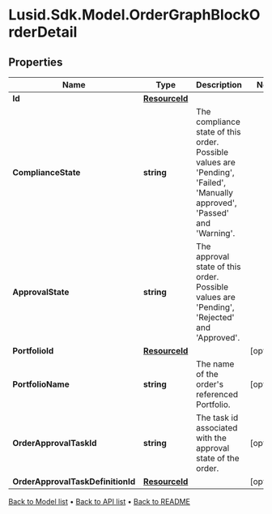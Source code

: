 # Lusid.Sdk.Model.OrderGraphBlockOrderDetail

## Properties

Name | Type | Description | Notes
------------ | ------------- | ------------- | -------------
**Id** | [**ResourceId**](ResourceId.md) |  | 
**ComplianceState** | **string** | The compliance state of this order. Possible values are &#39;Pending&#39;, &#39;Failed&#39;, &#39;Manually approved&#39;, &#39;Passed&#39; and &#39;Warning&#39;. | 
**ApprovalState** | **string** | The approval state of this order. Possible values are &#39;Pending&#39;, &#39;Rejected&#39; and &#39;Approved&#39;. | 
**PortfolioId** | [**ResourceId**](ResourceId.md) |  | [optional] 
**PortfolioName** | **string** | The name of the order&#39;s referenced Portfolio. | [optional] 
**OrderApprovalTaskId** | **string** | The task id associated with the approval state of the order. | [optional] 
**OrderApprovalTaskDefinitionId** | [**ResourceId**](ResourceId.md) |  | [optional] 

[Back to Model list](../README.md#documentation-for-models) &#8226; [Back to API list](../README.md#documentation-for-api-endpoints) &#8226; [Back to README](../README.md)

